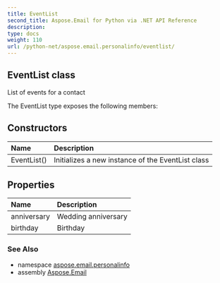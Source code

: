 ```yaml
---
title: EventList
second_title: Aspose.Email for Python via .NET API Reference
description: 
type: docs
weight: 110
url: /python-net/aspose.email.personalinfo/eventlist/
---
```


## EventList class

List of events for a contact

The EventList type exposes the following members:
## Constructors
| Name | Description |
| :- | :- |
|EventList()|Initializes a new instance of the EventList class|
## Properties
| Name | Description |
| :- | :- |
|anniversary|Wedding anniversary|
|birthday|Birthday|

### See Also

* namespace [aspose.email.personalinfo](/python-net/aspose.email.personalinfo/)
* assembly [Aspose.Email](/python-net/)

